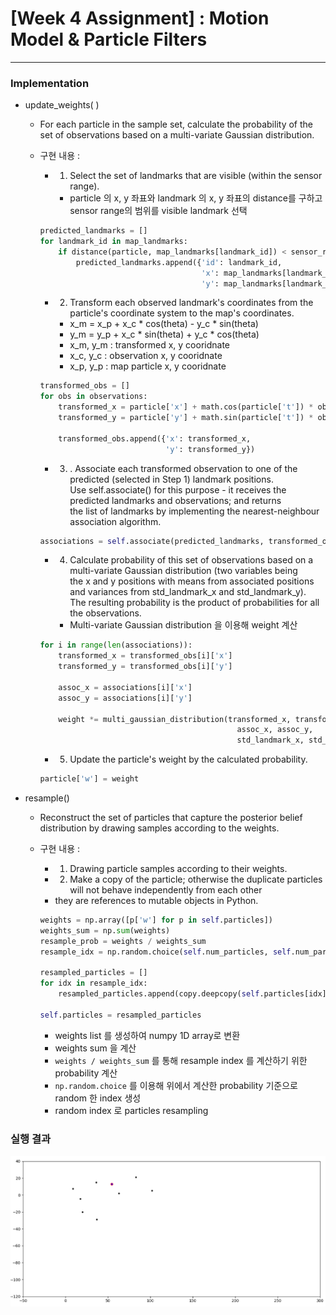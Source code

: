 # **[Week 4 Assignment] : Motion Model & Particle Filters**

------

### Implementation

- update_weights( )

    - For each particle in the sample set, calculate the probability of the set of observations based on a multi-variate Gaussian distribution.
    - 구현 내용 :

        - 1. Select the set of landmarks that are visible (within the sensor range).
            - particle 의 x, y 좌표와 landmark 의 x, y 좌표의 distance를 구하고 sensor range의 범위를 visible landmark 선택

        ```python
        predicted_landmarks = []    
        for landmark_id in map_landmarks:
            if distance(particle, map_landmarks[landmark_id]) < sensor_range:
                predicted_landmarks.append({'id': landmark_id,
                                            'x': map_landmarks[landmark_id]['x'],
                                            'y': map_landmarks[landmark_id]['y']})
        ```

        - 2. Transform each observed landmark's coordinates from the particle's coordinate system to the map's coordinates.
            - x_m = x_p + x_c * cos(theta) - y_c * sin(theta)
            - y_m = y_p + x_c * sin(theta) + y_c * cos(theta)
            - x_m, y_m : transformed x, y cooridnate
            - x_c, y_c : observation x, y cooridnate
            - x_p, y_p : map particle x, y cooridnate

        ```python
        transformed_obs = []
        for obs in observations:
            transformed_x = particle['x'] + math.cos(particle['t']) * obs['x'] - math.sin(particle['t']) * obs['y']
            transformed_y = particle['y'] + math.sin(particle['t']) * obs['x'] + math.cos(particle['t']) * obs['y']

            transformed_obs.append({'x': transformed_x,
                                    'y': transformed_y})
        ```

        - 3. . Associate each transformed observation to one of the predicted (selected in Step 1) landmark positions.   
        Use self.associate() for this purpose - it receives the predicted landmarks and observations; and returns   
        the list of landmarks by implementing the nearest-neighbour association algorithm.

        ```python
        associations = self.associate(predicted_landmarks, transformed_obs)
        ```

        - 4. Calculate probability of this set of observations based on a multi-variate Gaussian distribution (two variables being   
        the x and y positions with means from associated positions and variances from std_landmark_x and std_landmark_y).   
        The resulting probability is the product of probabilities for all the observations.   
            - Multi-variate Gaussian distribution 을 이용해 weight 계산

        ```python
        for i in range(len(associations)):
            transformed_x = transformed_obs[i]['x']
            transformed_y = transformed_obs[i]['y']

            assoc_x = associations[i]['x']
            assoc_y = associations[i]['y']

            weight *= multi_gaussian_distribution(transformed_x, transformed_y,
                                                    assoc_x, assoc_y,
                                                    std_landmark_x, std_landmark_y) + 1e-60
        ```

        - 5. Update the particle's weight by the calculated probability.

        ```python
        particle['w'] = weight
        ```
- resample()

    - Reconstruct the set of particles that capture the posterior belief distribution by drawing samples according to the weights.
    - 구현 내용 :

        - 1. Drawing particle samples according to their weights.
        - 2. Make a copy of the particle; otherwise the duplicate particles will not behave independently from each other   
        - they are references to mutable objects in Python.

        ```python
        weights = np.array([p['w'] for p in self.particles])
        weights_sum = np.sum(weights)
        resample_prob = weights / weights_sum
        resample_idx = np.random.choice(self.num_particles, self.num_particles, p=resample_prob)

        resampled_particles = []
        for idx in resample_idx:
            resampled_particles.append(copy.deepcopy(self.particles[idx]))

        self.particles = resampled_particles
        ```

        - weights list 를 생성하여 numpy 1D array로 변환
        - weights sum 을 계산
        - `weights / weights_sum` 를 통해 resample index 를 계산하기 위한 probability 계산
        - `np.random.choice` 를 이용해 위에서 계산한 probability 기준으로 random 한 index 생성
        - random index 로 particles resampling

### 실행 결과

![week2](week4_result.gif)

